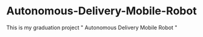 # Autonomous-Delivery-Mobile-Robot
This is my graduation project " Autonomous Delivery Mobile Robot "
